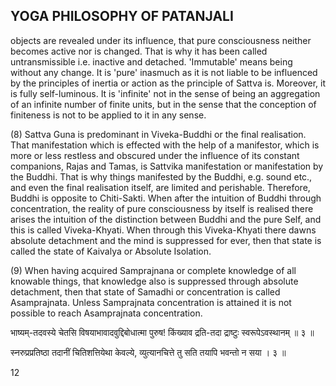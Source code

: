 ## YOGA PHILOSOPHY OF PATANJALI

objects are revealed under its influence, that pure consciousness neither becomes active nor is changed. That is why it has been called untransmissible i.e. inactive and detached. 'Immutable' means being without any change. It is 'pure' inasmuch as it is not liable to be influenced by the principles of inertia or action as the principle of Sattva is. Moreover, it is fully self-luminous. It is 'infinite' not in the sense of being an aggregation of an infinite number of finite units, but in the sense that the conception of finiteness is not to be applied to it in any sense.

(8) Sattva Guna is predominant in Viveka-Buddhi or the final realisation. That manifestation which is effected with the help of a manifestor, which is more or less restless and obscured under the influence of its constant companions, Rajas and Tamas, is Sattvika manifestation or manifestation by the Buddhi. That is why things manifested by the Buddhi, e.g. sound etc., and even the final realisation itself, are limited and perishable. Therefore, Buddhi is opposite to Chiti-Sakti. When after the intuition of Buddhi through concentration, the reality of pure consciousness by itself is realised there arises the intuition of the distinction between Buddhi and the pure Self, and this is called Viveka-Khyati. When through this Viveka-Khyati there dawns absolute detachment and the mind is suppressed for ever, then that state is called the state of Kaivalya or Absolute Isolation.

(9) When having acquired Samprajnana or complete knowledge of all knowable things, that knowledge also is suppressed through absolute detachment, then that state of Samadhi or concentration is called Asamprajnata. Unless Samprajnata concentration is attained it is not possible to reach Asamprajnata concentration.

भाष्यम्-तदवस्ये चेतसि विषयाभावादवुद्दिबोधात्मा पुरुष! किंख्याव द्रति-तदा द्राष्टुः स्वरूपेऽवस्थानम् ॥ ३ ॥

स्नरुप्रप्रतिष्ठा तदानीं चितिशत्तियेथा केवल्ये, व्युत्यानचित्ते तु सति तयापि भवन्तो न सया । ३ ॥

12